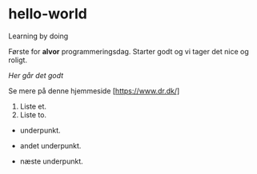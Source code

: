 # hello-world
Learning by doing

Første for **alvor** programmeringsdag. Starter godt og vi tager det nice og roligt. 

*Her går det godt*

Se mere på denne hjemmeside [https://www.dr.dk/]

1. Liste et. 
2. Liste to.
 * underpunkt. 
  - andet underpunkt.
  * næste underpunkt. 
  
